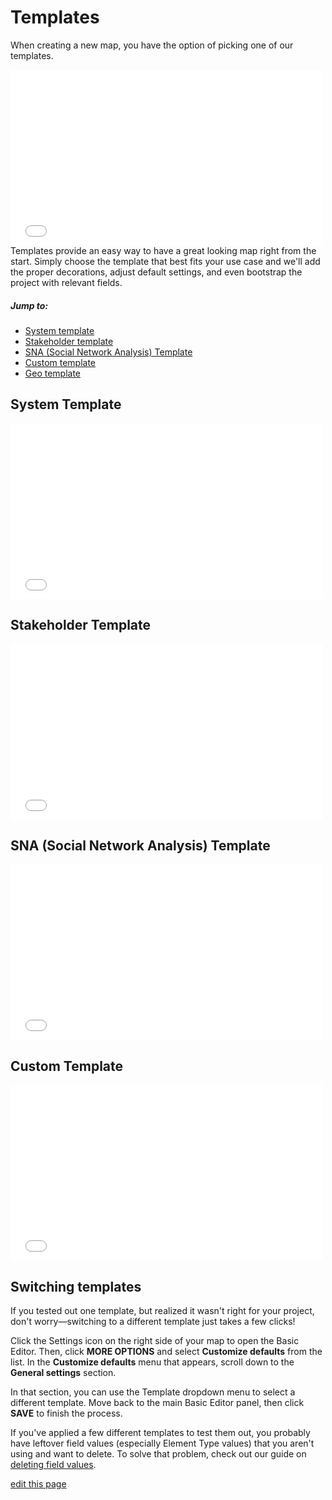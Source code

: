 # Templates

When creating a new map, you have the option of picking one of our templates.

<iframe src="//player.vimeo.com/video/120666713" width="500" height="281" frameborder="0" webkitallowfullscreen mozallowfullscreen allowfullscreen></iframe>

<br />
Templates provide an easy way to have a great looking map right from the start. Simply choose the template that best fits your use case and we'll add the proper decorations, adjust default settings, and even bootstrap the project with relevant fields.

<br />

##### Jump to:
- [System template](#system-template)
- [Stakeholder template](#stakeholder-template)
- [SNA (Social Network Analysis) Template](#sna-social-network-analysis-template)
- [Custom template](#custom-template)
- [Geo template](/guides/templates/geo-template.html)

## System Template
<iframe src="//player.vimeo.com/video/120851694" width="500" height="281" frameborder="0" webkitallowfullscreen mozallowfullscreen allowfullscreen></iframe>

## Stakeholder Template
<iframe src="//player.vimeo.com/video/120964653" width="500" height="281" frameborder="0" webkitallowfullscreen mozallowfullscreen allowfullscreen></iframe>

## SNA (Social Network Analysis) Template
<iframe src="//player.vimeo.com/video/120999753" width="500" height="281" frameborder="0" webkitallowfullscreen mozallowfullscreen allowfullscreen></iframe>

## Custom Template
<iframe src="//player.vimeo.com/video/120887205" width="500" height="281" frameborder="0" webkitallowfullscreen mozallowfullscreen allowfullscreen></iframe>


## Switching templates

If you tested out one template, but realized it wasn't right for your project, don't worry—switching to a different template just takes a few clicks!

Click the Settings icon <i class="fa fa-sliders"></i> on the right side of your map to open the Basic Editor. Then, click **MORE OPTIONS** and select **Customize defaults** from the list. In the **Customize defaults** menu that appears, scroll down to the **General settings** section.

In that section, you can use the Template dropdown menu to select a different template. Move back to the main Basic Editor panel, then click **SAVE** to finish the process.

If you've applied a few different templates to test them out, you probably have leftover field values (especially Element Type values) that you aren't using and want to delete. To solve that problem, check out our guide on [deleting field values](/guides/fields.md#deleting-field-values).


<span class="edit-link"><a href="https://github.com/kumu/docs/blob/master/guides/templates.md" target="_blank"><i class="fa fa-github"></i> edit this page</a></span>
